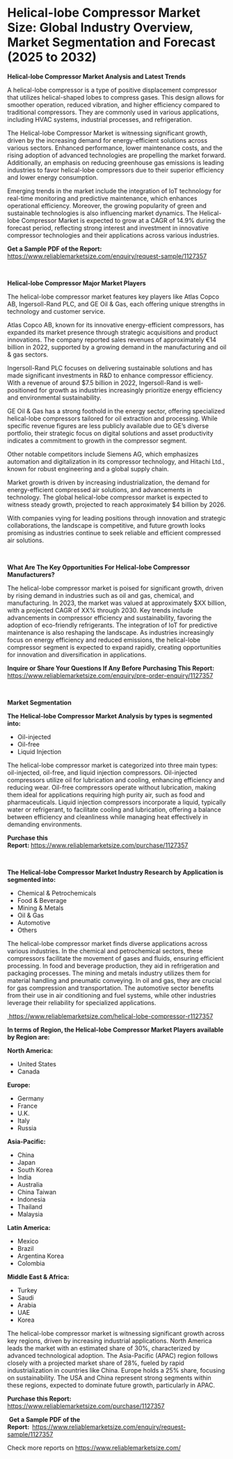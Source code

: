 <p><h1>Helical-lobe Compressor Market Size: Global Industry Overview, Market Segmentation and Forecast (2025 to 2032)</h1></p><p><strong>Helical-lobe Compressor Market Analysis and Latest Trends</strong></p>
<p><p>A helical-lobe compressor is a type of positive displacement compressor that utilizes helical-shaped lobes to compress gases. This design allows for smoother operation, reduced vibration, and higher efficiency compared to traditional compressors. They are commonly used in various applications, including HVAC systems, industrial processes, and refrigeration.</p><p>The Helical-lobe Compressor Market is witnessing significant growth, driven by the increasing demand for energy-efficient solutions across various sectors. Enhanced performance, lower maintenance costs, and the rising adoption of advanced technologies are propelling the market forward. Additionally, an emphasis on reducing greenhouse gas emissions is leading industries to favor helical-lobe compressors due to their superior efficiency and lower energy consumption.</p><p>Emerging trends in the market include the integration of IoT technology for real-time monitoring and predictive maintenance, which enhances operational efficiency. Moreover, the growing popularity of green and sustainable technologies is also influencing market dynamics. The Helical-lobe Compressor Market is expected to grow at a CAGR of 14.9% during the forecast period, reflecting strong interest and investment in innovative compressor technologies and their applications across various industries.</p></p>
<p><strong>Get a Sample PDF of the Report:&nbsp;</strong> <a href="https://www.reliablemarketsize.com/enquiry/request-sample/1127357?utm_campaign=2593&utm_medium=2&utm_source=Github&utm_content=ia&utm_term=02032025&utm_id=helical-lobe-compressor">https://www.reliablemarketsize.com/enquiry/request-sample/1127357</a></p>
<p>&nbsp;</p>
<p><strong>Helical-lobe Compressor Major Market Players</strong></p>
<p><p>The helical-lobe compressor market features key players like Atlas Copco AB, Ingersoll-Rand PLC, and GE Oil & Gas, each offering unique strengths in technology and customer service. </p><p>Atlas Copco AB, known for its innovative energy-efficient compressors, has expanded its market presence through strategic acquisitions and product innovations. The company reported sales revenues of approximately €14 billion in 2022, supported by a growing demand in the manufacturing and oil & gas sectors. </p><p>Ingersoll-Rand PLC focuses on delivering sustainable solutions and has made significant investments in R&D to enhance compressor efficiency. With a revenue of around $7.5 billion in 2022, Ingersoll-Rand is well-positioned for growth as industries increasingly prioritize energy efficiency and environmental sustainability.</p><p>GE Oil & Gas has a strong foothold in the energy sector, offering specialized helical-lobe compressors tailored for oil extraction and processing. While specific revenue figures are less publicly available due to GE’s diverse portfolio, their strategic focus on digital solutions and asset productivity indicates a commitment to growth in the compressor segment.</p><p>Other notable competitors include Siemens AG, which emphasizes automation and digitalization in its compressor technology, and Hitachi Ltd., known for robust engineering and a global supply chain. </p><p>Market growth is driven by increasing industrialization, the demand for energy-efficient compressed air solutions, and advancements in technology. The global helical-lobe compressor market is expected to witness steady growth, projected to reach approximately $4 billion by 2026.</p><p>With companies vying for leading positions through innovation and strategic collaborations, the landscape is competitive, and future growth looks promising as industries continue to seek reliable and efficient compressed air solutions.</p></p>
<p>&nbsp;</p>
<p><strong>What Are The Key Opportunities For Helical-lobe Compressor Manufacturers?</strong></p>
<p><p>The helical-lobe compressor market is poised for significant growth, driven by rising demand in industries such as oil and gas, chemical, and manufacturing. In 2023, the market was valued at approximately $XX billion, with a projected CAGR of XX% through 2030. Key trends include advancements in compressor efficiency and sustainability, favoring the adoption of eco-friendly refrigerants. The integration of IoT for predictive maintenance is also reshaping the landscape. As industries increasingly focus on energy efficiency and reduced emissions, the helical-lobe compressor segment is expected to expand rapidly, creating opportunities for innovation and diversification in applications.</p></p>
<p><strong>Inquire or Share Your Questions If Any Before Purchasing This Report:</strong> <a href="https://www.reliablemarketsize.com/enquiry/pre-order-enquiry/1127357?utm_campaign=2593&utm_medium=2&utm_source=Github&utm_content=ia&utm_term=02032025&utm_id=helical-lobe-compressor">https://www.reliablemarketsize.com/enquiry/pre-order-enquiry/1127357</a></p>
<p>&nbsp;</p>
<p><strong>Market Segmentation</strong></p>
<p><strong>The Helical-lobe Compressor Market Analysis by types is segmented into:</strong></p>
<p><ul><li>Oil-injected</li><li>Oil-free</li><li>Liquid Injection</li></ul></p>
<p><p>The helical-lobe compressor market is categorized into three main types: oil-injected, oil-free, and liquid injection compressors. Oil-injected compressors utilize oil for lubrication and cooling, enhancing efficiency and reducing wear. Oil-free compressors operate without lubrication, making them ideal for applications requiring high purity air, such as food and pharmaceuticals. Liquid injection compressors incorporate a liquid, typically water or refrigerant, to facilitate cooling and lubrication, offering a balance between efficiency and cleanliness while managing heat effectively in demanding environments.</p></p>
<p><strong>Purchase this Report:&nbsp;</strong><a href="https://www.reliablemarketsize.com/purchase/1127357?utm_campaign=2593&utm_medium=2&utm_source=Github&utm_content=ia&utm_term=02032025&utm_id=helical-lobe-compressor">https://www.reliablemarketsize.com/purchase/1127357</a></p>
<p>&nbsp;</p>
<p><strong>The Helical-lobe Compressor Market Industry Research by Application is segmented into:</strong></p>
<p><ul><li>Chemical & Petrochemicals</li><li>Food & Beverage</li><li>Mining & Metals</li><li>Oil & Gas</li><li>Automotive</li><li>Others</li></ul></p>
<p><p>The helical-lobe compressor market finds diverse applications across various industries. In the chemical and petrochemical sectors, these compressors facilitate the movement of gases and fluids, ensuring efficient processing. In food and beverage production, they aid in refrigeration and packaging processes. The mining and metals industry utilizes them for material handling and pneumatic conveying. In oil and gas, they are crucial for gas compression and transportation. The automotive sector benefits from their use in air conditioning and fuel systems, while other industries leverage their reliability for specialized applications.</p></p>
<p><a href="https://www.reliablemarketsize.com/helical-lobe-compressor-r1127357?utm_campaign=2593&utm_medium=2&utm_source=Github&utm_content=ia&utm_term=02032025&utm_id=helical-lobe-compressor">&nbsp;https://www.reliablemarketsize.com/helical-lobe-compressor-r1127357</a></p>
<p><strong>In terms of Region, the Helical-lobe Compressor Market Players available by Region are:</strong></p>
<p>
    <p> <strong> North America: </strong>
        <ul>
            <li>United States</li>
            <li>Canada</li>
        </ul>
        </p> 
    <p> <strong> Europe: </strong>
        <ul>
            <li>Germany</li>
            <li>France</li>
            <li>U.K.</li>
            <li>Italy</li>
            <li>Russia</li>
        </ul>
        </p> 
    <p> <strong> Asia-Pacific: </strong>
        <ul>
            <li>China</li>
            <li>Japan</li>
            <li>South Korea</li>
            <li>India</li>
            <li>Australia</li>
            <li>China Taiwan</li>
            <li>Indonesia</li>
            <li>Thailand</li>
            <li>Malaysia</li>
        </ul>
        </p> 
    <p> <strong> Latin America: </strong>
        <ul>
            <li>Mexico</li>
            <li>Brazil</li>
            <li>Argentina Korea</li>
            <li>Colombia</li>
        </ul>
        </p> 
    <p> <strong> Middle East & Africa: </strong>
        <ul>
            <li>Turkey</li>
            <li>Saudi</li>
            <li>Arabia</li>
            <li>UAE</li>
            <li>Korea</li>
        </ul>
    </p>
    </p>
<p><p>The helical-lobe compressor market is witnessing significant growth across key regions, driven by increasing industrial applications. North America leads the market with an estimated share of 30%, characterized by advanced technological adoption. The Asia-Pacific (APAC) region follows closely with a projected market share of 28%, fueled by rapid industrialization in countries like China. Europe holds a 25% share, focusing on sustainability. The USA and China represent strong segments within these regions, expected to dominate future growth, particularly in APAC.</p></p>
<p><strong>Purchase this Report: </strong><a href="https://www.reliablemarketsize.com/purchase/1127357?utm_campaign=2593&utm_medium=2&utm_source=Github&utm_content=ia&utm_term=02032025&utm_id=helical-lobe-compressor">https://www.reliablemarketsize.com/purchase/1127357</a></p>
<p>&nbsp;<strong>Get a Sample PDF of the Report:&nbsp;&nbsp;</strong><a href="https://www.reliablemarketsize.com/enquiry/request-sample/1127357?utm_campaign=2593&utm_medium=2&utm_source=Github&utm_content=ia&utm_term=02032025&utm_id=helical-lobe-compressor">https://www.reliablemarketsize.com/enquiry/request-sample/1127357</a></p>
<p><strong></strong></p>
<p>Check more reports on <a href="https://www.reliablemarketsize.com/?utm_campaign=2593&utm_medium=2&utm_source=Github&utm_content=ia&utm_term=02032025&utm_id=helical-lobe-compressor">https://www.reliablemarketsize.com/</a></p>